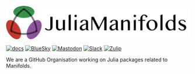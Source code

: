 <div align="center">
    <picture>
        <source media="(prefers-color-scheme: dark)" srcset="https://raw.githubusercontent.com/JuliaManifolds/.github/refs/heads/main/assets/logo_text_readme_dark.png">
      <img alt="JuliaManifolds logo with text on the side" src="https://raw.githubusercontent.com/JuliaManifolds/.github/refs/heads/main/assets/logo_text_readme.png">
    </picture>
</div>

[![docs](https://img.shields.io/badge/docs-juliamanifolds.github.io-blue)](https://juliamanifolds.github.io)
[![BlueSky](https://img.shields.io/badge/-juliamanifolds.bsky.social-%23007df5?logo=BlueSky&logoColor=white)](https://bsky.app/profile/juliamanifolds.bsky.social)
[![Mastodon](https://img.shields.io/badge/-@Manifolds@julialang.social-%232B90D9?logo=mastodon&logoColor=white)](https://julialang.social/@Manifolds)
[![Slack](https://img.shields.io/badge/Julia%20%23manifolds-4A154B?logo=slack&logoColor=white)](https://julialang.slack.com/archives/CP4QF0K5Z)
[![Zulip](https://img.shields.io/static/v1?message=julialang%20%23manifolds&color=222222&logo=Zulip&logoColor=50ADFF&label=)](https://julialang.zulipchat.com/#narrow/stream/236243-manifolds)

We are a GitHub Organisation working on Julia packages related to Manifolds.
